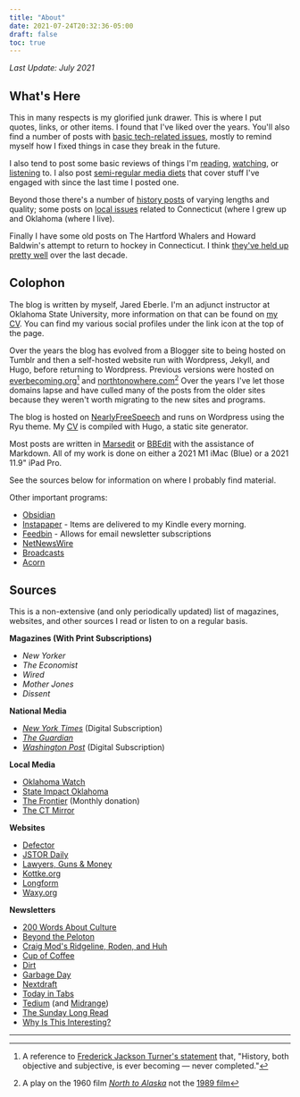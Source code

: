 ```yaml
---
title: "About"
date: 2021-07-24T20:32:36-05:00
draft: false
toc: true
---
```


*Last Update: July 2021*

## What's Here

This in many respects is my glorified junk drawer. This is where I put quotes, links, or other items. I found that I've liked over the years. You'll also find a number of posts with [basic tech-related issues](https://blog.jaredeberle.org/categories/tinkering/), mostly to remind myself how I fixed things in case they break in the future.

I also tend to post some basic reviews of things I'm [reading](https://blog.jaredeberle.org/categories/reading/), [watching](https://blog.jaredeberle.org/categories/watching/), or [listening](https://blog.jaredeberle.org/categories/listening/) to. I also post [semi-regular media diets](https://blog.jaredeberle.org/categories/recap/) that cover stuff I've engaged with since the last time I posted one.

Beyond those there's a number of [history posts](https://blog.jaredeberle.org/categories/history/) of varying lengths and quality; some posts on [local issues](https://blog.jaredeberle.org/categories/local/) related to Connecticut (where I grew up and Oklahoma (where I live). 

Finally I have some old posts on The Hartford Whalers and Howard Baldwin's attempt to return to hockey in Connecticut. I think [they've held up pretty well](https://blog.jaredeberle.org/tags/whalers) over the last decade.

## Colophon

The blog is written by myself, Jared Eberle. I'm an adjunct instructor at Oklahoma State University, more information on that can be found on [my CV](https://jaredeberle.org). You can find my various social profiles under the link icon at the top of the page.

Over the years the blog has evolved from a Blogger site to being hosted on Tumblr and then a self-hosted website run with Wordpress, Jekyll, and Hugo, before returning to Wordpress. Previous versions were hosted on [everbecoming.org](https://web.archive.org/web/20090615000000*/everbecoming.org)[^1] and [northtonowhere.com](https://web.archive.org/web/20090615000000*/northtonowhere.com)[^2] Over the years I've let those domains lapse and have culled many of the posts from the older sites because they weren't worth migrating to the new sites and programs.

The blog is hosted on [NearlyFreeSpeech](https://nearlyfreespeech.net) and runs on Wordpress using the Ryu theme. My [CV](https://jaredeberle.org) is compiled with Hugo, a static site generator.

Most posts are written in [Marsedit](https://redsweater.com/marsedit/) or [BBEdit](https://www.barebones.com/products/bbedit/index.html) with the assistance of Markdown. All of my work is done on either a 2021 M1 iMac (Blue) or a 2021 11.9" iPad Pro.

See the sources below for information on where I probably find material.

Other important programs:

- [Obsidian](http://obsidian.md)
- [Instapaper](https://www.instapaper.com/p/jleberle) - Items are delivered to my Kindle every morning.
- [Feedbin](https://feedbin.com) - Allows for email newsletter subscriptions
- [NetNewsWire](https://netnewswire.com)
- [Broadcasts](https://apps.apple.com/us/app/broadcasts/id1469995354)
- [Acorn](https://flyingmeat.com/acorn/)

## Sources

This is a non-extensive (and only periodically updated) list of magazines, websites, and other sources I read or listen to on a regular basis.

**Magazines (With Print Subscriptions)**

- *New Yorker*
- *The Economist*
- *Wired*
- *Mother Jones*
- *Dissent*

**National Media**

- [*New York Times*](https://nytimes.com) (Digital Subscription)
- [*The Guardian*](https://theguardian.com)
- [*Washington Post*](https://washingtonpost.com) (Digital Subscription)

**Local Media**

- [Oklahoma Watch](https://oklahomawatch.org)
- [State Impact Oklahoma](https://stateimpact.npr.org/oklahoma/)
- [The Frontier](https://www.readfrontier.org) (Monthly donation)
- [The CT Mirror](https://ctmirror.org)

**Websites**

- [Defector](http://defector.com)
- [JSTOR Daily](https://daily.jstor.org)
- [Lawyers, Guns & Money](https://www.lawyersgunsmoneyblog.com)
- [Kottke.org](https://kottke.org)
- [Longform](https://longform.org)
- [Waxy.org](https://waxy.org)

**Newsletters**

- [200 Words About Culture](https://200wordsaboutculture.substack.com/)
- [Beyond the Peloton](https://beyondthepeloton.substack.com/)
- [Craig Mod's Ridgeline, Roden, and Huh](https://craigmod.com)
- [Cup of Coffee](https://cupofcoffee.substack.com/)
- [Dirt](https://dirt.substack.com/)
- [Garbage Day](https://www.garbageday.email/)
- [Nextdraft](https://nextdraft.com)
- [Today in Tabs](https://www.todayintabs.com/)
- [Tedium](https://tedium.co) (and [Midrange](https://midrange.tedium.co))
- [The Sunday Long Read](https://sundaylongread.com)
- [Why Is This Interesting?](https://whyisthisinteresting.substack.com/)

---
[^1]: A reference to [Frederick Jackson Turner's statement](https://teachingamericanhistory.org/library/document/the-significance-of-history/) that, "History, both objective and subjective, is ever becoming — never completed."
[^2]: A play on the 1960 film [*North to Alaska*](https://en.wikipedia.org/wiki/North_to_Alaska) not the [1989 film](https://www.imdb.com/title/tt10691426/)
